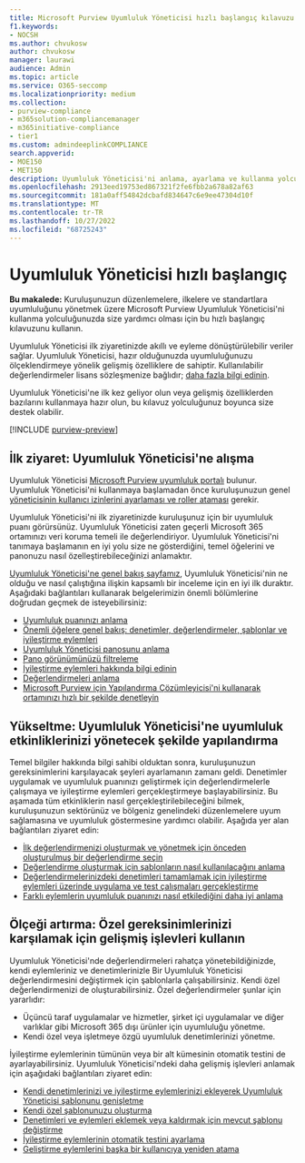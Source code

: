 ```yaml
---
title: Microsoft Purview Uyumluluk Yöneticisi hızlı başlangıç kılavuzu
f1.keywords:
- NOCSH
ms.author: chvukosw
author: chvukosw
manager: laurawi
audience: Admin
ms.topic: article
ms.service: O365-seccomp
ms.localizationpriority: medium
ms.collection:
- purview-compliance
- m365solution-compliancemanager
- m365initiative-compliance
- tier1
ms.custom: admindeeplinkCOMPLIANCE
search.appverid:
- MOE150
- MET150
description: Uyumluluk Yöneticisi'ni anlama, ayarlama ve kullanma yolculuğunuzda size yardımcı olması için Uyumluluk Yöneticisi hızlı başlangıç kılavuzunu kullanın.
ms.openlocfilehash: 2913eed19753ed867321f2fe6fbb2a678a82af63
ms.sourcegitcommit: 181a0aff54842dcbafd834647c6e9ee47304d10f
ms.translationtype: MT
ms.contentlocale: tr-TR
ms.lasthandoff: 10/27/2022
ms.locfileid: "68725243"
---
```

# <a name="compliance-manager-quickstart"></a>Uyumluluk Yöneticisi hızlı başlangıç

**Bu makalede:** Kuruluşunuzun düzenlemelere, ilkelere ve standartlara uyumluluğunu yönetmek üzere Microsoft Purview Uyumluluk Yöneticisi'ni kullanma yolculuğunuzda size yardımcı olması için bu hızlı başlangıç kılavuzunu kullanın.

Uyumluluk Yöneticisi ilk ziyaretinizde akıllı ve eyleme dönüştürülebilir veriler sağlar. Uyumluluk Yöneticisi, hazır olduğunuzda uyumluluğunuzu ölçeklendirmeye yönelik gelişmiş özelliklere de sahiptir. Kullanılabilir değerlendirmeler lisans sözleşmenize bağlıdır; [daha fazla bilgi edinin](/office365/servicedescriptions/microsoft-365-service-descriptions/microsoft-365-tenantlevel-services-licensing-guidance/microsoft-365-security-compliance-licensing-guidance).

Uyumluluk Yöneticisi'ne ilk kez geliyor olun veya gelişmiş özelliklerden bazılarını kullanmaya hazır olun, bu kılavuz yolculuğunuz boyunca size destek olabilir.

[!INCLUDE [purview-preview](../includes/purview-preview.md)]

## <a name="first-visit-get-to-know-compliance-manager"></a>İlk ziyaret: Uyumluluk Yöneticisi'ne alışma

Uyumluluk Yöneticisi <a href="https://go.microsoft.com/fwlink/p/?linkid=2077149" target="_blank">Microsoft Purview uyumluluk portalı</a> bulunur. Uyumluluk Yöneticisi'ni kullanmaya başlamadan önce kuruluşunuzun genel [yöneticisinin kullanıcı izinlerini ayarlaması ve roller ataması](compliance-manager-setup.md#set-user-permissions-and-assign-roles) gerekir.

Uyumluluk Yöneticisi'ni ilk ziyaretinizde kuruluşunuz için bir uyumluluk puanı görürsünüz. Uyumluluk Yöneticisi zaten geçerli Microsoft 365 ortamınızı veri koruma temeli ile değerlendiriyor. Uyumluluk Yöneticisi'ni tanımaya başlamanın en iyi yolu size ne gösterdiğini, temel öğelerini ve panonuzu nasıl özelleştirebileceğinizi anlamaktır.

[Uyumluluk Yöneticisi'ne genel bakış sayfamız](compliance-manager.md), Uyumluluk Yöneticisi'nin ne olduğu ve nasıl çalıştığına ilişkin kapsamlı bir inceleme için en iyi ilk duraktır. Aşağıdaki bağlantıları kullanarak belgelerimizin önemli bölümlerine doğrudan geçmek de isteyebilirsiniz:

- [Uyumluluk puanınızı anlama](compliance-manager.md#understanding-your-compliance-score)
- [Önemli öğelere genel bakış: denetimler, değerlendirmeler, şablonlar ve iyileştirme eylemleri](compliance-manager.md#key-elements-controls-assessments-templates-improvement-actions)
- [Uyumluluk Yöneticisi panosunu anlama](compliance-manager-setup.md#understand-the-compliance-manager-dashboard)
- [Pano görünümünüzü filtreleme](compliance-manager-setup.md#filtering-your-dashboard-view)
- [İyileştirme eylemleri hakkında bilgi edinin](compliance-manager-setup.md#improvement-actions-page)
- [Değerlendirmeleri anlama](compliance-manager.md#assessments)
- [Microsoft Purview için Yapılandırma Çözümleyicisi'ni kullanarak ortamınızı hızlı bir şekilde denetleyin](compliance-manager-mcca.md)

## <a name="ramping-up-configure-compliance-manager-to-manage-your-compliance-activities"></a>Yükseltme: Uyumluluk Yöneticisi'ne uyumluluk etkinliklerinizi yönetecek şekilde yapılandırma

Temel bilgiler hakkında bilgi sahibi olduktan sonra, kuruluşunuzun gereksinimlerini karşılayacak şeyleri ayarlamanın zamanı geldi. Denetimler uygulamak ve uyumluluk puanınızı geliştirmek için değerlendirmelerle çalışmaya ve iyileştirme eylemleri gerçekleştirmeye başlayabilirsiniz. Bu aşamada tüm etkinliklerin nasıl gerçekleştirilebileceğini bilmek, kuruluşunuzun sektörünüz ve bölgeniz genelindeki düzenlemelere uyum sağlamasına ve uyumluluk göstermesine yardımcı olabilir. Aşağıda yer alan bağlantıları ziyaret edin:

- [İlk değerlendirmenizi oluşturmak ve yönetmek için önceden oluşturulmuş bir değerlendirme seçin](compliance-manager-assessments.md)
- [Değerlendirme oluşturmak için şablonların nasıl kullanılacağını anlama](compliance-manager-templates.md)
- [Değerlendirmelerinizdeki denetimleri tamamlamak için iyileştirme eylemleri üzerinde uygulama ve test çalışmaları gerçekleştirme](compliance-manager-improvement-actions.md)
- [Farklı eylemlerin uyumluluk puanınızı nasıl etkilediğini daha iyi anlama](compliance-score-calculation.md)

## <a name="scaling-up-use-advanced-functionality-to-meet-your-custom-needs"></a>Ölçeği artırma: Özel gereksinimlerinizi karşılamak için gelişmiş işlevleri kullanın

Uyumluluk Yöneticisi'nde değerlendirmeleri rahatça yönetebildiğinizde, kendi eylemleriniz ve denetimlerinizle Bir Uyumluluk Yöneticisi değerlendirmesini değiştirmek için şablonlarla çalışabilirsiniz. Kendi özel değerlendirmenizi de oluşturabilirsiniz. Özel değerlendirmeler şunlar için yararlıdır:

- Üçüncü taraf uygulamalar ve hizmetler, şirket içi uygulamalar ve diğer varlıklar gibi Microsoft 365 dışı ürünler için uyumluluğu yönetme.
- Kendi özel veya işletmeye özgü uyumluluk denetimlerinizi yönetme.

İyileştirme eylemlerinin tümünün veya bir alt kümesinin otomatik testini de ayarlayabilirsiniz. Uyumluluk Yöneticisi'ndeki daha gelişmiş işlevleri anlamak için aşağıdaki bağlantıları ziyaret edin:

- [Kendi denetimlerinizi ve iyileştirme eylemlerinizi ekleyerek Uyumluluk Yöneticisi şablonunu genişletme](compliance-manager-templates-extend.md)
- [Kendi özel şablonunuzu oluşturma](compliance-manager-templates-create.md)
- [Denetimleri ve eylemleri eklemek veya kaldırmak için mevcut şablonu değiştirme](compliance-manager-templates-modify.md)
- [İyileştirme eylemlerinin otomatik testini ayarlama](compliance-manager-setup.md#set-up-automated-testing)
- [Geliştirme eylemlerini başka bir kullanıcıya yeniden atama](compliance-manager-setup.md#reassign-improvement-actions-to-another-user)
